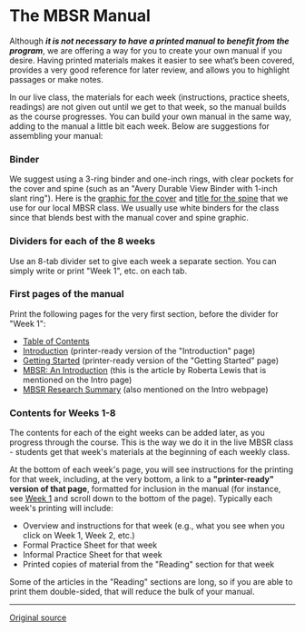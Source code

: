 The MBSR Manual
===============

Although _**it is not necessary to have a printed manual to benefit from the
program**_, we are offering a way for you to create your own manual if you
desire. Having printed materials makes it easier to see what’s been covered,
provides a very good reference for later review, and allows you to highlight
passages or make notes.

In our live class, the materials for each week (instructions, practice sheets,
readings) are not given out until we get to that week, so the manual builds as
the course progresses. You can build your own manual in the same way, adding to
the manual a little bit each week. Below are suggestions for assembling your
manual:

### Binder
We suggest using a 3-ring binder and one-inch rings, with clear pockets for the
cover and spine (such as an "Avery Durable View Binder with 1-inch slant
ring"). Here is the [graphic for the cover][1] and [title for the spine][2]
that we use for our local MBSR class. We usually use white binders for the
class since that blends best with the manual cover and spine graphic.

### Dividers for each of the 8 weeks
Use an 8-tab divider set to give each week a separate section. You can simply
write or print "Week 1", etc.  on each tab.

### First pages of the manual
Print the following pages for the very first section, before the divider for
"Week 1":

  * [Table of Contents][3]
  * [Introduction][4] (printer-ready version of the "Introduction" page)
  * [Getting Started][5] (printer-ready version of the "Getting Started" page)
  * [MBSR: An Introduction][6] (this is the article by Roberta Lewis that is mentioned on the Intro page)
  * [MBSR Research Summary][7] (also mentioned on the Intro webpage)
  
### Contents for Weeks 1-8
The contents for each of the eight weeks can be added later, as you progress
through the course. This is the way we do it in the live MBSR class - students
get that week's materials at the beginning of each weekly class.

At the bottom of each week's page, you will see instructions for the printing
for that week, including, at the very bottom, a link to a **"printer-ready"
version of that page**, formatted for inclusion in the manual (for instance,
see [Week 1][8] and scroll down to the bottom of the page).  Typically each
week's printing will include:

  * Overview and instructions for that week (e.g., what you see when you click on Week 1, Week 2, etc.)
  * Formal Practice Sheet for that week
  * Informal Practice Sheet for that week
  * Printed copies of material from the "Reading" section for that week

Some of the articles in the "Reading" sections are long, so if you are able to
print them double-sided, that will reduce the bulk of your manual.

[1]: docs/manual-cover.pdf
[2]: docs/manual-spine.pdf
[3]: docs/manual-contents.pdf
[4]: docs/manualMBSRIntro.pdf
[5]: docs/manualMBSRGettingStarted.pdf
[6]: docs/MBSRintro-lewis.pdf
[7]: docs/research_summary.pdf
[8]: selfguidedMBSR_week1.md

-----

[Original source](http://palousemindfulness.com/selfguidedMBSR_manual.html "Permalink to The MBSR Manual")

